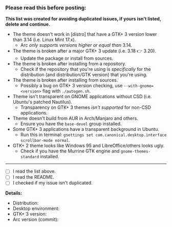 ### Please read this before posting:

**This list was created for avoiding duplicated issues, if yours isn't listed, delete and continue.**

- The theme doesn't work in [distro] that have a GTK+ 3 version lower than 3.14 (i.e. Linux Mint 17.x).
  - Arc *only supports versions higher or equal than* 3.14.
- The theme is broken after a major GTK+ 3 update (i.e. 3.18 :point_right: 3.20).
  - Update the package or install from sources.
- The theme is broken after installing from a repository.
  - Check if the repository that you're using is *specifically* for the distribution (and distribution/GTK version) that you're using.
- The theme is broken after installing from sources.
  - Possibly a bug on GTK+ 3 version checking, use `--with-gnome=<version>` flag with `./autogen.sh`.
- Theme isn't transparent on GNOME applications without CSD (i.e. Ubuntu's patched Nautilus).
  - Transparency on GTK+ 3 themes *isn't supported* for non-CSD applications.
- Theme doesn't build from AUR in Arch/Manjaro and others.
  - Ensure you have the `base-devel` group installed.
- Some GTK+ 3 applications have a transparent background in Ubuntu.
  - Run this in terminal: `gsettings set com.canonical.desktop.interface scrollbar-mode normal`.
- GTK+ 2 theme looks like Windows 95 and LibreOffice/others looks ugly.
  - Check if you have the Murrine GTK engine and `gnome-themes-standard` installed.

----

- [ ] I read the list above.
- [ ] I read the README.
- [ ] I checked if my issue isn't duplicated.

**Details:**

- Distribution:
- Desktop environment:
- GTK+ 3 version:
- Arc version (commit):
